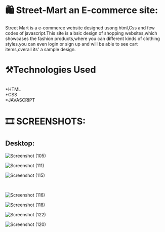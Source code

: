 # :shopping: Street-Mart an E-commerce site:
Street Mart is a e-commerce website designed usong html,Css and few codes of javascript.This site is a bsic design of shopping websites,which showcases the fashion products,where you can different kinds of clothing styles.you can even login or sign up and will be able to see cart items,overall its' a sample design.

# :hammer_and_pick:Technologies Used
<br>
*HTML
<br>
*CSS
<br>
*JAVASCRIPT


# :film_strip: SCREENSHOTS:
## Desktop:

![Screenshot (105)](https://user-images.githubusercontent.com/109822837/226108484-bd63ff76-62cd-4c6f-9d10-b896f0cd221b.png)

![Screenshot (111)](https://user-images.githubusercontent.com/109822837/226109087-4414d11d-3974-4da9-b6d5-450b0d66aa2a.png)

![Screenshot (115)](https://user-images.githubusercontent.com/109822837/226109862-04551070-5b9b-49bb-bfe5-2a323a95d789.png)

<br>

![Screenshot (116)](https://user-images.githubusercontent.com/109822837/226109924-63d39e7d-ae70-4844-b0bc-c46168b75f5e.png)

![Screenshot (118)](https://user-images.githubusercontent.com/109822837/226109962-5f38907d-0854-4dc4-b3c0-2917c122ff27.png)

![Screenshot (122)](https://user-images.githubusercontent.com/109822837/226110002-f8391dec-048c-4dd2-9f0a-a7f9ec9a40f8.png)

![Screenshot (120)](https://user-images.githubusercontent.com/109822837/226110037-afa26d0f-29bd-4b9e-86c0-c56f898313ec.png)


